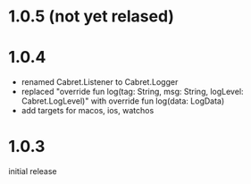 1.0.5 (not yet relased)
========================================

1.0.4 
========================================
- renamed Cabret.Listener to Cabret.Logger
- replaced "override fun log(tag: String, msg: String, logLevel: Cabret.LogLevel)" with
  override fun log(data: LogData)
- add targets for macos, ios, watchos  

1.0.3
========================================
initial release
